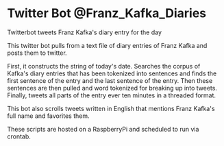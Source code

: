 # Twitter Bot @Franz_Kafka_Diaries
Twitterbot tweets Franz Kafka's diary entry for the day

This twitter bot pulls from a text file of diary entries of Franz Kafka and posts them to twitter.

First, it constructs the string of today's date.
Searches the corpus of Kafka's diary entries that has been tokenized into sentences 
and finds the first sentence of the entry and the last sentence of the entry. Then these 
sentences are then pulled and word tokenized for breaking up into tweets. Finally, tweets all parts
of the entry ever ten minutes in a threaded format.

This bot also scrolls tweets written in English that mentions Franz Kafka's full name and favorites them.

These scripts are hosted on a RaspberryPi and scheduled to run via crontab.
